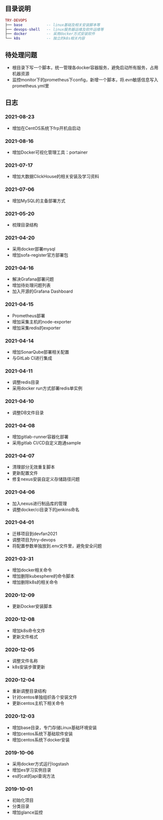 ## 目录说明

``` lua
TRY-DEVOPS
├── base           -- linux基础及相关安装脚本等
├── devops-shell   -- linux服务器运维及软件运维等
├── docker         -- 采用docker方式安装软件
└── k8s            -- 独立的k8s相关内容

```

## 待处理问题
* 根目录下写一个脚本，统一管理各docker容器服务，避免启动所有服务，占用机器资源
* 监控monitor下的prometheus下config，新增一个脚本，将.evn敏感信息写入prometheus.yml里


## 日志

### 2021-08-23
* 增加在CentOS系统下frp开机自启动

### 2021-08-16
* 增加Docker可视化管理工具：portainer

### 2021-07-17
* 增加大数据ClickHouse的相关安装及学习资料

### 2021-07-06
* 增加MySQL的主备部署方式

### 2021-05-20
* 梳理目录结构

### 2021-04-20
* 采用docker部署mysql
* 增加sofa-register官方部署包

### 2021-04-16
* 解决Grafana部署问题
* 增加待处理问题列表
* 加入开源的Grafana Dashboard

### 2021-04-15
* Prometheus部署
* 增加采集主机的node-exporter
* 增加采集redis的exporter

### 2021-04-14
* 增加SonarQube部署相关配置
* 与GitLab CI进行集成

### 2021-04-11
* 调整redis目录
* 采用docker run方式部署redis单实例

### 2021-04-10
* 调整DB文件目录

### 2021-04-08
* 增加gitlab-runner容器化部署
* 采用gitlab CI/CD自定义跑通sample

### 2021-04-07
* 清理部分无效重复脚本
* 更新配置文件
* 修复nexus安装自定义存储路径问题

### 2021-04-06
* 加入nexus进行制品库的管理
* 调整docker/ci目录下的jenkins命名

### 2021-04-01
* 迁移项目到devfan2021
* 调整项目为try-devops
* 将配置参数单独放到.env文件里，避免安全问题

### 2021-03-31
* 增加docker相关命令
* 增加删除kubesphere的命令脚本
* 增加删除k8s的相关命令

### 2020-12-09
* 更新Docker安装脚本

### 2020-12-08
* 增加k8s命令文件
* 更新文件格式

### 2020-12-05
* 调整文件名称
* k8s安装步骤更新

### 2020-12-04
* 重新调整目录结构
* 针对centos单独组织各个安装文件
* 更新centos主机下相关命令

### 2020-12-03
* 增加base目录，专门存储Linux基础环境安装
* 增加centos系统下基础软件安装
* 增加centos系统下docker安装

### 2019-10-06
* 采用docker方式运行logstash
* 增加es学习实例目录
* es的cat的api查询方法

### 2019-10-01
* 初始化项目
* 分类目录
* 增加glance监控